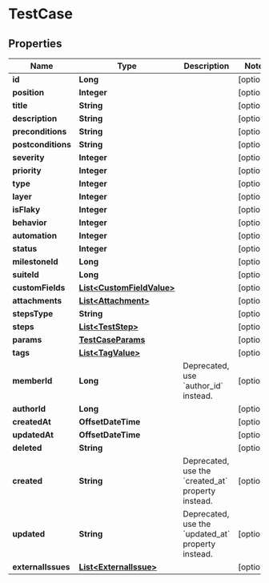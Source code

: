 

# TestCase


## Properties

| Name | Type | Description | Notes |
|------------ | ------------- | ------------- | -------------|
|**id** | **Long** |  |  [optional] |
|**position** | **Integer** |  |  [optional] |
|**title** | **String** |  |  [optional] |
|**description** | **String** |  |  [optional] |
|**preconditions** | **String** |  |  [optional] |
|**postconditions** | **String** |  |  [optional] |
|**severity** | **Integer** |  |  [optional] |
|**priority** | **Integer** |  |  [optional] |
|**type** | **Integer** |  |  [optional] |
|**layer** | **Integer** |  |  [optional] |
|**isFlaky** | **Integer** |  |  [optional] |
|**behavior** | **Integer** |  |  [optional] |
|**automation** | **Integer** |  |  [optional] |
|**status** | **Integer** |  |  [optional] |
|**milestoneId** | **Long** |  |  [optional] |
|**suiteId** | **Long** |  |  [optional] |
|**customFields** | [**List&lt;CustomFieldValue&gt;**](CustomFieldValue.md) |  |  [optional] |
|**attachments** | [**List&lt;Attachment&gt;**](Attachment.md) |  |  [optional] |
|**stepsType** | **String** |  |  [optional] |
|**steps** | [**List&lt;TestStep&gt;**](TestStep.md) |  |  [optional] |
|**params** | [**TestCaseParams**](TestCaseParams.md) |  |  [optional] |
|**tags** | [**List&lt;TagValue&gt;**](TagValue.md) |  |  [optional] |
|**memberId** | **Long** | Deprecated, use &#x60;author_id&#x60; instead. |  [optional] |
|**authorId** | **Long** |  |  [optional] |
|**createdAt** | **OffsetDateTime** |  |  [optional] |
|**updatedAt** | **OffsetDateTime** |  |  [optional] |
|**deleted** | **String** |  |  [optional] |
|**created** | **String** | Deprecated, use the &#x60;created_at&#x60; property instead. |  [optional] |
|**updated** | **String** | Deprecated, use the &#x60;updated_at&#x60; property instead. |  [optional] |
|**externalIssues** | [**List&lt;ExternalIssue&gt;**](ExternalIssue.md) |  |  [optional] |



